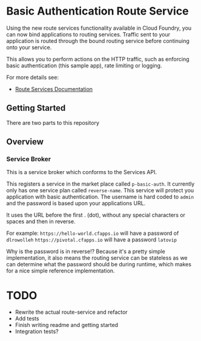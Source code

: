 # Basic Authentication Route Service

Using the new route services functionality available in Cloud Foundry, you can now bind applications to routing services.
Traffic sent to your application is routed through the bound routing service before continuing onto your service.

This allows you to perform actions on the HTTP traffic, such as enforcing basic authentication (this sample app), rate limiting or logging.

For more details see:
* [Route Services Documentation](http://docs.cloudfoundry.org/services/route-services.html)

## Getting Started

There are two parts to this repository


## Overview

### Service Broker

This is a service broker which conforms to the Services API. 

This registers a service in the market place called `p-basic-auth`. It currently only has one service plan called `reverse-name`. This service will protect you application with basic authentication.
The username is hard coded to `admin` and the password is based upon your applications URL.

It uses the URL before the first . (dot), without any special characters or spaces and then in reverse. 

For example:
`https://hello-world.cfapps.io` will have a password of `dlrowolleh`
`https://pivotal.cfapps.io` will have a password `latovip`

Why is the password is in reverse!? Because it's a pretty simple implementation, it also means the routing service can be stateless as we can determine what the password should be during runtime, which makes for a nice simple reference implementation.

# TODO

* Rewrite the actual route-service and refactor
* Add tests
* Finish writing readme and getting started
* Integration tests?

